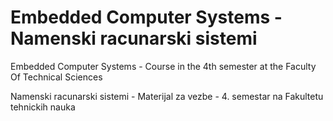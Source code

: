 # Embedded Computer Systems - Namenski racunarski sistemi
Embedded Computer Systems - Course in the 4th semester at the Faculty Of Technical Sciences

Namenski racunarski sistemi - Materijal za vezbe - 4. semestar na Fakultetu tehnickih nauka
